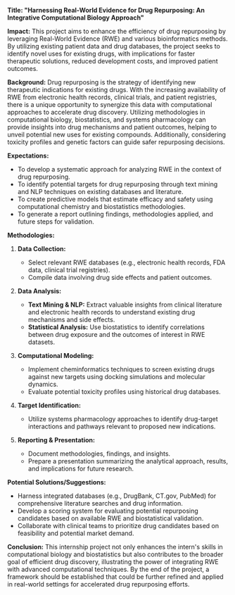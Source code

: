 **Title: "Harnessing Real-World Evidence for Drug Repurposing: An Integrative Computational Biology Approach"**

**Impact:**
This project aims to enhance the efficiency of drug repurposing by leveraging Real-World Evidence (RWE) and various bioinformatics methods. By utilizing existing patient data and drug databases, the project seeks to identify novel uses for existing drugs, with implications for faster therapeutic solutions, reduced development costs, and improved patient outcomes.

**Background:**
Drug repurposing is the strategy of identifying new therapeutic indications for existing drugs. With the increasing availability of RWE from electronic health records, clinical trials, and patient registries, there is a unique opportunity to synergize this data with computational approaches to accelerate drug discovery. Utilizing methodologies in computational biology, biostatistics, and systems pharmacology can provide insights into drug mechanisms and patient outcomes, helping to unveil potential new uses for existing compounds. Additionally, considering toxicity profiles and genetic factors can guide safer repurposing decisions.

**Expectations:**
- To develop a systematic approach for analyzing RWE in the context of drug repurposing.
- To identify potential targets for drug repurposing through text mining and NLP techniques on existing databases and literature.
- To create predictive models that estimate efficacy and safety using computational chemistry and biostatistics methodologies.
- To generate a report outlining findings, methodologies applied, and future steps for validation.

**Methodologies:**
1. **Data Collection:**
   - Select relevant RWE databases (e.g., electronic health records, FDA data, clinical trial registries).
   - Compile data involving drug side effects and patient outcomes.

2. **Data Analysis:**
   - **Text Mining & NLP:** Extract valuable insights from clinical literature and electronic health records to understand existing drug mechanisms and side effects.
   - **Statistical Analysis:** Use biostatistics to identify correlations between drug exposure and the outcomes of interest in RWE datasets.

3. **Computational Modeling:**
   - Implement cheminformatics techniques to screen existing drugs against new targets using docking simulations and molecular dynamics.
   - Evaluate potential toxicity profiles using historical drug databases.

4. **Target Identification:**
   - Utilize systems pharmacology approaches to identify drug-target interactions and pathways relevant to proposed new indications.

5. **Reporting & Presentation:**
   - Document methodologies, findings, and insights.
   - Prepare a presentation summarizing the analytical approach, results, and implications for future research.

**Potential Solutions/Suggestions:**
- Harness integrated databases (e.g., DrugBank, CT.gov, PubMed) for comprehensive literature searches and drug information.
- Develop a scoring system for evaluating potential repurposing candidates based on available RWE and biostatistical validation.
- Collaborate with clinical teams to prioritize drug candidates based on feasibility and potential market demand.

**Conclusion:**
This internship project not only enhances the intern's skills in computational biology and biostatistics but also contributes to the broader goal of efficient drug discovery, illustrating the power of integrating RWE with advanced computational techniques. By the end of the project, a framework should be established that could be further refined and applied in real-world settings for accelerated drug repurposing efforts.